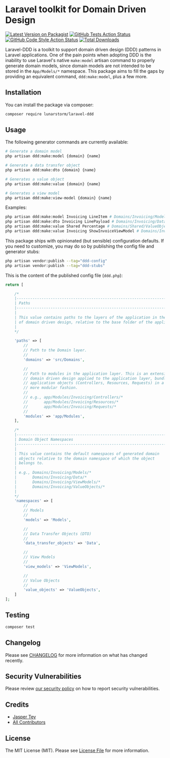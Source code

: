# Laravel toolkit for Domain Driven Design

[![Latest Version on Packagist](https://img.shields.io/packagist/v/lunarstorm/laravel-ddd.svg?style=flat-square)](https://packagist.org/packages/lunarstorm/laravel-ddd)
[![GitHub Tests Action Status](https://img.shields.io/github/actions/workflow/status/lunarstorm/laravel-ddd/run-tests.yml?branch=main&label=tests&style=flat-square)](https://github.com/lunarstorm/laravel-ddd/actions?query=workflow%3Arun-tests+branch%3Amain)
[![GitHub Code Style Action Status](https://img.shields.io/github/actions/workflow/status/lunarstorm/laravel-ddd/fix-php-code-style-issues.yml?branch=main&label=code%20style&style=flat-square)](https://github.com/lunarstorm/laravel-ddd/actions?query=workflow%3A"Fix+PHP+code+style+issues"+branch%3Amain)
[![Total Downloads](https://img.shields.io/packagist/dt/lunarstorm/laravel-ddd.svg?style=flat-square)](https://packagist.org/packages/lunarstorm/laravel-ddd)

Laravel-DDD is a toolkit to support domain driven design (DDD) patterns in Laravel applications. One of the pain points when adopting DDD is the inability to use Laravel's native `make:model` artisan command to properly generate domain models, since domain models are not intended to be stored in the `App/Models/*` namespace. This package aims to fill the gaps by providing an equivalent command, `ddd:make:model`, plus a few more.

## Installation

You can install the package via composer:

```bash
composer require lunarstorm/laravel-ddd
```

## Usage

The following generator commands are currently available:

```bash
# Generate a domain model
php artisan ddd:make:model {domain} {name}

# Generate a data transfer object
php artisan ddd:make:dto {domain} {name}

# Generates a value object
php artisan ddd:make:value {domain} {name}

# Generates a view model
php artisan ddd:make:view-model {domain} {name}
```
Examples:
```bash
php artisan ddd:make:model Invoicing LineItem # Domains/Invoicing/Models/LineItem
php artisan ddd:make:dto Invoicing LinePayload # Domains/Invoicing/Data/LinePayload
php artisan ddd:make:value Shared Percentage # Domains/Shared/ValueObjects/Percentage
php artisan ddd:make:value Invoicing ShowInvoiceViewModel # Domains/Invoicing/ViewModels/ShowInvoiceViewModel
```

This package ships with opinionated (but sensible) configuration defaults. If you need to customize, you may do so by publishing the config file and generator stubs:

```bash
php artisan vendor:publish --tag="ddd-config"
php artisan vendor:publish --tag="ddd-stubs"
```

This is the content of the published config file (`ddd.php`):

```php
return [

    /*
    |--------------------------------------------------------------------------
    | Paths
    |--------------------------------------------------------------------------
    |
    | This value contains paths to the layers of the application in the context
    | of domain driven design, relative to the base folder of the application.
    |
    */

    'paths' => [
        //
        // Path to the Domain layer.
        //
        'domains' => 'src/Domains',

        //
        // Path to modules in the application layer. This is an extension of
        // domain driven design applied to the application layer, bundling
        // application objects (Controllers, Resources, Requests) in a
        // more modular fashion.
        //
        // e.g., app/Modules/Invoicing/Controllers/*
        //       app/Modules/Invoicing/Resources/*
        //       app/Modules/Invoicing/Requests/*
        //
        'modules' => 'app/Modules',
    ],

    /*
    |--------------------------------------------------------------------------
    | Domain Object Namespaces
    |--------------------------------------------------------------------------
    |
    | This value contains the default namespaces of generated domain
    | objects relative to the domain namespace of which the object
    | belongs to.
    |
    | e.g., Domains/Invoicing/Models/*
    |       Domains/Invoicing/Data/*
    |       Domains/Invoicing/ViewModels/*
    |       Domains/Invoicing/ValueObjects/*
    |
    */
    'namespaces' => [
        //
        // Models
        //
        'models' => 'Models',

        //
        // Data Transfer Objects (DTO)
        //
        'data_transfer_objects' => 'Data',

        //
        // View Models
        //
        'view_models' => 'ViewModels',

        //
        // Value Objects
        //
        'value_objects' => 'ValueObjects',
    ]
];
```

## Testing

```bash
composer test
```

## Changelog

Please see [CHANGELOG](CHANGELOG.md) for more information on what has changed recently.

## Security Vulnerabilities

Please review [our security policy](../../security/policy) on how to report security vulnerabilities.

## Credits

- [Jasper Tey](https://github.com/JasperTey)
- [All Contributors](../../contributors)

## License

The MIT License (MIT). Please see [License File](LICENSE.md) for more information.
